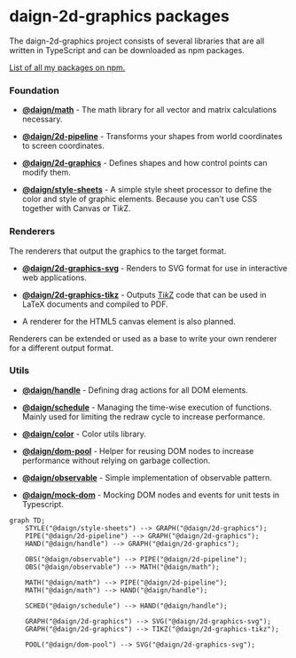 # daign-2d-graphics packages

The daign-2d-graphics project consists of several libraries that are all written in TypeScript
and can be downloaded as npm packages.

[List of all my packages on npm.][npm-daign-url]

### Foundation ###

+ **[@daign/math][daign-math-url]** -
The math library for all vector and matrix calculations necessary.

+ **[@daign/2d-pipeline][daign-2d-pipeline-url]** -
Transforms your shapes from world coordinates to screen coordinates.

+ **[@daign/2d-graphics][daign-2d-graphics-url]** -
Defines shapes and how control points can modify them.

+ **[@daign/style-sheets][daign-style-sheets-url]** -
A simple style sheet processor to define the color and style of graphic elements.
Because you can't use CSS together with Canvas or Ti*k*Z.

### Renderers ###

The renderers that output the graphics to the target format.

+ **[@daign/2d-graphics-svg][daign-2d-graphics-svg-url]** -
Renders to SVG format for use in interactive web applications.

+ **[@daign/2d-graphics-tikz][daign-2d-graphics-tikz-url]** -
Outputs [Ti*k*Z][tikz-url] code that can be used in LaTeX documents and compiled to PDF.

+ A renderer for the HTML5 canvas element is also planned.

Renderers can be extended or used as a base to write your own renderer for a different output format.

### Utils ###

+ **[@daign/handle][daign-handle-url]** -
Defining drag actions for all DOM elements.

+ **[@daign/schedule][daign-schedule-url]** -
Managing the time-wise execution of functions.
Mainly used for limiting the redraw cycle to increase performance.

+ **[@daign/color][daign-color-url]** -
Color utils library.

+ **[@daign/dom-pool][daign-dom-pool-url]** -
Helper for reusing DOM nodes to increase performance without relying on garbage collection.

+ **[@daign/observable][daign-observable-url]** -
Simple implementation of observable pattern.

+ **[@daign/mock-dom][daign-mock-dom-url]** -
Mocking DOM nodes and events for unit tests in Typescript.

```mermaid
graph TD;
    STYLE("@daign/style-sheets") --> GRAPH("@daign/2d-graphics");
    PIPE("@daign/2d-pipeline") --> GRAPH("@daign/2d-graphics");
    HAND("@daign/handle") --> GRAPH("@daign/2d-graphics");

    OBS("@daign/observable") --> PIPE("@daign/2d-pipeline");
    OBS("@daign/observable") --> MATH("@daign/math");

    MATH("@daign/math") --> PIPE("@daign/2d-pipeline");
    MATH("@daign/math") --> HAND("@daign/handle");

    SCHED("@daign/schedule") --> HAND("@daign/handle");

    GRAPH("@daign/2d-graphics") --> SVG("@daign/2d-graphics-svg");
    GRAPH("@daign/2d-graphics") --> TIKZ("@daign/2d-graphics-tikz");

    POOL("@daign/dom-pool") --> SVG("@daign/2d-graphics-svg");
```

[npm-daign-url]: https://www.npmjs.com/~daign

[daign-math-url]: https://github.com/daign/daign-math
[daign-2d-pipeline-url]: https://github.com/daign/daign-2d-pipeline
[daign-2d-graphics-url]: https://github.com/daign/daign-2d-graphics
[daign-style-sheets-url]: https://github.com/daign/daign-style-sheets

[daign-2d-graphics-svg-url]: https://github.com/daign/daign-2d-graphics-svg
[daign-2d-graphics-tikz-url]: https://github.com/daign/daign-2d-graphics-tikz

[daign-handle-url]: https://github.com/daign/daign-handle
[daign-schedule-url]: https://github.com/daign/daign-schedule
[daign-color-url]: https://github.com/daign/daign-color
[daign-dom-pool-url]: https://github.com/daign/daign-dom-pool
[daign-observable-url]: https://github.com/daign/daign-observable
[daign-mock-dom-url]: https://github.com/daign/daign-mock-dom

[tikz-url]: https://github.com/pgf-tikz/pgf
